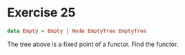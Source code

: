 # Exercise 25

```Haskell
data Empty = Empty | Node EmptyTree EmptyTree
```

The tree above is a fixed point of a functor. Find the functor.
